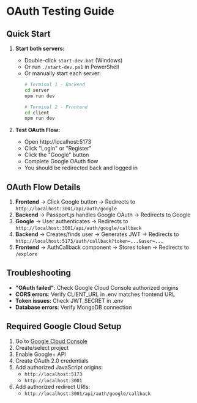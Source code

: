 # OAuth Testing Guide

## Quick Start

1. **Start both servers:**
   - Double-click `start-dev.bat` (Windows)
   - Or run `./start-dev.ps1` in PowerShell
   - Or manually start each server:
     ```bash
     # Terminal 1 - Backend
     cd server
     npm run dev
     
     # Terminal 2 - Frontend  
     cd client
     npm run dev
     ```

2. **Test OAuth Flow:**
   - Open http://localhost:5173
   - Click "Login" or "Register"
   - Click the "Google" button
   - Complete Google OAuth flow
   - You should be redirected back and logged in

## OAuth Flow Details

1. **Frontend** → Click Google button → Redirects to `http://localhost:3001/api/auth/google`
2. **Backend** → Passport.js handles Google OAuth → Redirects to Google
3. **Google** → User authenticates → Redirects to `http://localhost:3001/api/auth/google/callback`
4. **Backend** → Creates/finds user → Generates JWT → Redirects to `http://localhost:5173/auth/callback?token=...&user=...`
5. **Frontend** → AuthCallback component → Stores token → Redirects to `/explore`

## Troubleshooting

- **"OAuth failed"**: Check Google Cloud Console authorized origins
- **CORS errors**: Verify CLIENT_URL in .env matches frontend URL
- **Token issues**: Check JWT_SECRET in .env
- **Database errors**: Verify MongoDB connection

## Required Google Cloud Setup

1. Go to [Google Cloud Console](https://console.cloud.google.com/)
2. Create/select project
3. Enable Google+ API
4. Create OAuth 2.0 credentials
5. Add authorized JavaScript origins:
   - `http://localhost:5173`
   - `http://localhost:3001`
6. Add authorized redirect URIs:
   - `http://localhost:3001/api/auth/google/callback`